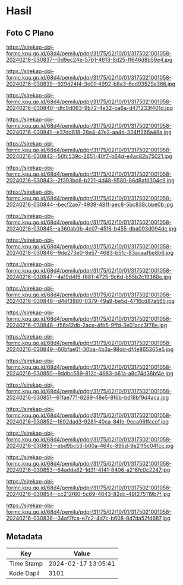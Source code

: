 # Hasil

## Foto C Plano

https://sirekap-obj-formc.kpu.go.id/68d4/pemilu/pdpr/31/75/02/10/01/3175021001058-20240216-030837--0d9ec24e-57b1-4613-8d25-ff646d8b59e4.jpg

https://sirekap-obj-formc.kpu.go.id/68d4/pemilu/pdpr/31/75/02/10/01/3175021001058-20240216-030839--929d24f4-3e01-4992-b8a3-6ed93529a366.jpg

https://sirekap-obj-formc.kpu.go.id/68d4/pemilu/pdpr/31/75/02/10/01/3175021001058-20240216-030840--dfc0d063-9b72-4e32-ba6a-d471233f401d.jpg

https://sirekap-obj-formc.kpu.go.id/68d4/pemilu/pdpr/31/75/02/10/01/3175021001058-20240216-030841--e37dd818-28a4-47e2-aa4d-334ff266a48a.jpg

https://sirekap-obj-formc.kpu.go.id/68d4/pemilu/pdpr/31/75/02/10/01/3175021001058-20240216-030842--56fc539c-2651-40f7-b64d-e4ac82b75021.jpg

https://sirekap-obj-formc.kpu.go.id/68d4/pemilu/pdpr/31/75/02/10/01/3175021001058-20240216-030843--2f393bc6-b221-4d48-9580-86d8afd304c9.jpg

https://sirekap-obj-formc.kpu.go.id/68d4/pemilu/pdpr/31/75/02/10/01/3175021001058-20240216-030844--becf2ae7-4939-481f-aec8-5bc838cbbe0b.jpg

https://sirekap-obj-formc.kpu.go.id/68d4/pemilu/pdpr/31/75/02/10/01/3175021001058-20240216-030845--a360ab0b-4c07-45f8-b455-dba093d094dc.jpg

https://sirekap-obj-formc.kpu.go.id/68d4/pemilu/pdpr/31/75/02/10/01/3175021001058-20240216-030846--9de273e0-8e57-4683-b5fc-83acaafbe8b6.jpg

https://sirekap-obj-formc.kpu.go.id/68d4/pemilu/pdpr/31/75/02/10/01/3175021001058-20240216-030847--4a19d4f5-f681-4725-9c6d-b55b2c19360e.jpg

https://sirekap-obj-formc.kpu.go.id/68d4/pemilu/pdpr/31/75/02/10/01/3175021001058-20240216-030848--d4df3880-0379-49a9-be5d-4716cd87a565.jpg

https://sirekap-obj-formc.kpu.go.id/68d4/pemilu/pdpr/31/75/02/10/01/3175021001058-20240216-030848--f56a12db-2ace-4fb5-9ffd-3e01acc3f78e.jpg

https://sirekap-obj-formc.kpu.go.id/68d4/pemilu/pdpr/31/75/02/10/01/3175021001058-20240216-030849--60bfae01-30ba-4b3a-98dd-df4e865365e5.jpg

https://sirekap-obj-formc.kpu.go.id/68d4/pemilu/pdpr/31/75/02/10/01/3175021001058-20240216-030850--9ddbc589-812c-4683-b61a-a8c74d36bf4e.jpg

https://sirekap-obj-formc.kpu.go.id/68d4/pemilu/pdpr/31/75/02/10/01/3175021001058-20240216-030851--61fae771-8289-48e5-8f6b-bd18bf9d4aca.jpg

https://sirekap-obj-formc.kpu.go.id/68d4/pemilu/pdpr/31/75/02/10/01/3175021001058-20240216-030852--1692dad3-9281-40ca-84fe-9eca96ffccef.jpg

https://sirekap-obj-formc.kpu.go.id/68d4/pemilu/pdpr/31/75/02/10/01/3175021001058-20240216-030853--ebd9bc53-b60a-464c-895d-9e21f5c041cc.jpg

https://sirekap-obj-formc.kpu.go.id/68d4/pemilu/pdpr/31/75/02/10/01/3175021001058-20240216-030853--64adda82-1d31-4141-8406-a216fc0c2247.jpg

https://sirekap-obj-formc.kpu.go.id/68d4/pemilu/pdpr/31/75/02/10/01/3175021001058-20240216-030854--cc212f60-5c69-4643-82dc-49f275119b7f.jpg

https://sirekap-obj-formc.kpu.go.id/68d4/pemilu/pdpr/31/75/02/10/01/3175021001058-20240216-030838--34af7fca-e7c2-4d7c-b608-8d7da52fd687.jpg


## Metadata

| Key        | Value               |
| ---------- | ------------------- |
| Time Stamp | 2024-02-17 13:05:41 |
| Kode Dapil | 3101                |



